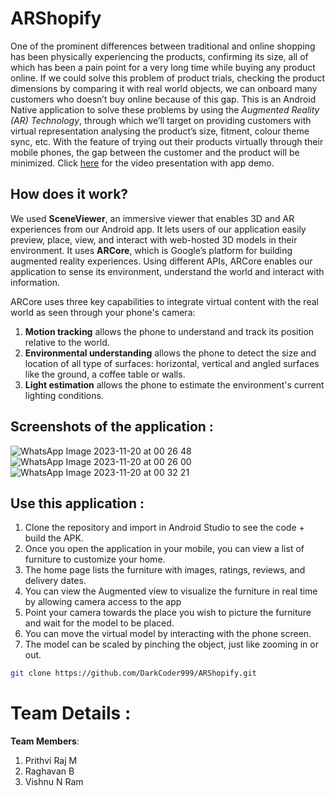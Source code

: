 # ARShopify
One of the prominent differences between traditional and online shopping has been physically experiencing the products, confirming its size, all of which has been a pain point for a very long time while buying any product online. If we could solve this problem of product trials, checking the product dimensions by comparing it with real world objects, we can onboard many customers who doesn’t buy online because of this gap.
This is an Android Native application to solve these problems by using the _Augmented Reality (AR) Technology_, through which we’ll target on providing customers with virtual representation analysing the product’s size, fitment, colour theme sync, etc. With the feature of trying out their products virtually through their mobile phones, the gap between the customer and the product will be minimized.
Click [here](https://drive.google.com/file/d/1zuTviOjooH8JMikaC3NbbG3upJztGkdF/view?usp=sharing) for the video presentation with app demo.

## How does it work?
We used **SceneViewer**, an immersive viewer that enables 3D and AR experiences from our Android app. It lets users of our application easily preview, place, view, and interact with web-hosted 3D models in their environment. It uses **ARCore**, which is Google’s platform for building augmented reality experiences. Using different APIs, ARCore enables our application to sense its environment, understand the world and interact with information.

ARCore uses three key capabilities to integrate virtual content with the real world as seen through your phone's camera:
1. **Motion tracking** allows the phone to understand and track its position relative to the world.
2. **Environmental understanding** allows the phone to detect the size and location of all type of surfaces: horizontal, vertical and angled surfaces like the ground, a coffee table or walls.
3. **Light estimation** allows the phone to estimate the environment's current lighting conditions.

## Screenshots of the application :

![WhatsApp Image 2023-11-20 at 00 26 48](https://github.com/DarkCoder999/ARShopify/assets/98643503/ae3f2ba9-0206-4806-9a6f-7a39f939fd80)
![WhatsApp Image 2023-11-20 at 00 26 00](https://github.com/DarkCoder999/ARShopify/assets/98643503/3b2f7931-8667-49e9-8dac-768228a90eba)
![WhatsApp Image 2023-11-20 at 00 32 21](https://github.com/DarkCoder999/ARShopify/assets/98643503/489499d0-e0a2-4e5d-894b-b6cbb248145b)

## Use this application : 
1) Clone the repository and import in Android Studio to see the code + build the APK.
2) Once you open the application in your mobile, you can view a list of furniture to customize your home.
3) The home page lists the furniture with images, ratings,  reviews, and delivery dates. 
4) You can view the Augmented view to visualize the furniture in real time by allowing camera access to the app
5) Point your camera towards the place you wish to picture the furniture and wait for the model to be placed.
6) You can move the virtual model by interacting with the phone screen.
7) The model can be scaled by pinching the object, just like zooming in or out.


```bash
git clone https://github.com/DarkCoder999/ARShopify.git
```

# Team Details :
**Team Members**:
1. Prithvi Raj M
2. Raghavan B
3. Vishnu N Ram
